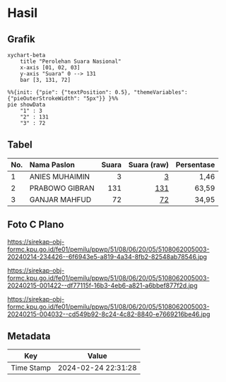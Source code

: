 # Hasil

## Grafik

```mermaid
xychart-beta
    title "Perolehan Suara Nasional"
    x-axis [01, 02, 03]
    y-axis "Suara" 0 --> 131
    bar [3, 131, 72]
```

```mermaid
%%{init: {"pie": {"textPosition": 0.5}, "themeVariables": {"pieOuterStrokeWidth": "5px"}} }%%
pie showData
    "1" : 3
    "2" : 131
    "3" : 72
```

## Tabel

| No. | Nama Paslon    | Suara | Suara (raw) | Persentase |
|:--- |:-------------- | -----:| -----------:| ----------:|
| 1   | ANIES MUHAIMIN | 3     | [3][p-1]    | 1,46       |
| 2   | PRABOWO GIBRAN | 131   | [131][p-2]  | 63,59      |
| 3   | GANJAR MAHFUD  | 72    | [72][p-3]   | 34,95      |


[p-1]: https://github.com/gigit-pemilu/pemilu-2024/blob/main/pilpres/hitung-suara/sub/51-bali/sub/08-buleleng/sub/06-buleleng/sub/2005-baktiseraga/sub/003-tps/sub/paslon-1.txt
[p-2]: https://github.com/gigit-pemilu/pemilu-2024/blob/main/pilpres/hitung-suara/sub/51-bali/sub/08-buleleng/sub/06-buleleng/sub/2005-baktiseraga/sub/003-tps/sub/paslon-2.txt
[p-3]: https://github.com/gigit-pemilu/pemilu-2024/blob/main/pilpres/hitung-suara/sub/51-bali/sub/08-buleleng/sub/06-buleleng/sub/2005-baktiseraga/sub/003-tps/sub/paslon-3.txt

## Foto C Plano

https://sirekap-obj-formc.kpu.go.id/fe01/pemilu/ppwp/51/08/06/20/05/5108062005003-20240214-234426--6f6943e5-a819-4a34-8fb2-82548ab78546.jpg

https://sirekap-obj-formc.kpu.go.id/fe01/pemilu/ppwp/51/08/06/20/05/5108062005003-20240215-001422--df77115f-16b3-4eb6-a821-a6bbef877f2d.jpg

https://sirekap-obj-formc.kpu.go.id/fe01/pemilu/ppwp/51/08/06/20/05/5108062005003-20240215-004032--cd549b92-8c24-4c82-8840-e7669216be46.jpg


## Metadata

| Key        | Value               |
| ---------- | ------------------- |
| Time Stamp | 2024-02-24 22:31:28 |



